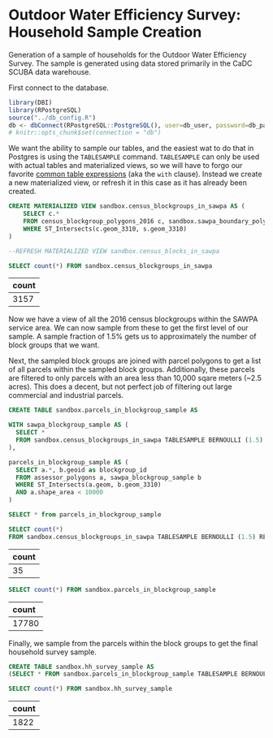 Outdoor Water Efficiency Survey:
Household Sample Creation
================

Generation of a sample of households for the Outdoor Water Efficiency Survey. The sample is generated using data stored primarily in the CaDC SCUBA data warehouse.

First connect to the database.

``` r
library(DBI)
library(RPostgreSQL) 
source("../db_config.R")
db <- dbConnect(RPostgreSQL::PostgreSQL(), user=db_user, password=db_password, dbname=db_name, host=db_host, port=db_port)
# knitr::opts_chunk$set(connection = "db")
```

We want the ability to sample our tables, and the easiest wat to do that in Postgres is using the `TABLESAMPLE` command. `TABLESAMPLE` can only be used with actual tables and materialized views, so we will have to forgo our favorite [common table expressions](https://www.postgresql.org/docs/9.1/static/queries-with.html) (aka the `with` clause). Instead we create a new materialized view, or refresh it in this case as it has already been created.

``` sql
CREATE MATERIALIZED VIEW sandbox.census_blockgroups_in_sawpa AS (
    SELECT c.*
    FROM census_blockgroup_polygons_2016 c, sandbox.sawpa_boundary_polygon s
    WHERE ST_Intersects(c.geom_3310, s.geom_3310)
)

--REFRESH MATERIALIZED VIEW sandbox.census_blocks_in_sawpa
```

``` sql
SELECT count(*) FROM sandbox.census_blockgroups_in_sawpa
```

| count |
|:------|
| 3157  |

Now we have a view of all the 2016 census blockgroups within the SAWPA service area. We can now sample from these to get the first level of our sample. A sample fraction of 1.5% gets us to approximately the number of block groups that we want.

Next, the sampled block groups are joined with parcel polygons to get a list of all parcels within the sampled block groups. Additionally, these parcels are filtered to only parcels with an area less than 10,000 sqare meters (~2.5 acres). This does a decent, but not perfect job of filtering out large commercial and industrial parcels.

``` sql
CREATE TABLE sandbox.parcels_in_blockgroup_sample AS 

WITH sawpa_blockgroup_sample AS (
  SELECT * 
  FROM sandbox.census_blockgroups_in_sawpa TABLESAMPLE BERNOULLI (1.5) REPEATABLE (1234)
),

parcels_in_blockgroup_sample AS (
  SELECT a.*, b.geoid as blockgroup_id
  FROM assessor_polygons a, sawpa_blockgroup_sample b
  WHERE ST_Intersects(a.geom, b.geom_3310)
  AND a.shape_area < 10000
)

SELECT * from parcels_in_blockgroup_sample
```

``` sql
SELECT count(*) 
FROM sandbox.census_blockgroups_in_sawpa TABLESAMPLE BERNOULLI (1.5) REPEATABLE (1234)
```

| count |
|:------|
| 35    |

``` sql
SELECT count(*) FROM sandbox.parcels_in_blockgroup_sample
```

| count |
|:------|
| 17780 |

<!-- ```{sql, connection=db, tab.cap = "Number of sampled census blockgroups"} -->
<!-- SELECT blockgroup_id, count(*) as parcel_count  from sandbox.parcels_in_blockgroup_sample -->
<!-- GROUP BY blockgroup_id -->
<!-- ORDER BY parcel_count -->
<!-- ``` -->
Finally, we sample from the parcels within the block groups to get the final household survey sample.

``` sql
CREATE TABLE sandbox.hh_survey_sample AS
(SELECT * FROM sandbox.parcels_in_blockgroup_sample TABLESAMPLE BERNOULLI (10) REPEATABLE (1234))
```

``` sql
SELECT count(*) FROM sandbox.hh_survey_sample
```

| count |
|:------|
| 1822  |
